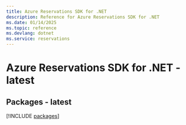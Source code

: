 ```yaml
---
title: Azure Reservations SDK for .NET
description: Reference for Azure Reservations SDK for .NET
ms.date: 01/14/2025
ms.topic: reference
ms.devlang: dotnet
ms.service: reservations
---
```

# Azure Reservations SDK for .NET - latest
## Packages - latest
[!INCLUDE [packages](reservations-index.md)]